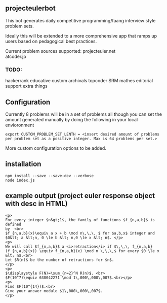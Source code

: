 ## projecteulerbot 
This bot generates daily competitive programming/faang interview style problem sets. 

Ideally this will be extended to a more comprehensive app that ramps up users based on pedagogical best practices. 

Current problem sources supported: 
projecteuler.net  
atcoder.jp

### TODO:
hackerrank 
educative 
custom archivals 
topcoder SRM mathes 
editorial support 
extra things

## Configuration 

Currently 8 problems will be in a set of problems all though you can set the amount generated manually by doing the following in your local envioronment 

`export CUSTOM_PROBLEM_SET_LENTH = <insert desired amount of problems per problem set as a positive integer. Max is 64 problems per set.>`

More custom configuration options to be added. 

## installation 
```
npm install --save --save-dev --verbose 
node index.js 
```

## example output (project euler response object with desc in HTML)
```
<p>
For every integer $n&gt;1$, the family of functions $f_{n,a,b}$ is defined
by  <br>
$f_{n,a,b}(x)\equiv a x + b \mod n\,\,\, $ for $a,b,x$ integer and  $0&lt; a &lt;n, 0 \le b &lt; n,0 \le x &lt; n$. </p>
<p>
We will call $f_{n,a,b}$ a <i>retraction</i> if $\,\,\, f_{n,a,b}(f_{n,a,b}(x)) \equiv f_{n,a,b}(x) \mod n \,\,\,$ for every $0 \le x &lt; n$.<br>
Let $R(n)$ be the number of retractions for $n$.
</p>
<p>
$\displaystyle F(N)=\sum_{n=2}^N R(n)$. <br>
$F(10^7)\equiv 638042271 \mod 1\,000\,000\,007$.<br></p>
<p>
Find $F(10^{14})$.<br>
Give your answer modulo $1\,000\,000\,007$.
</p>
```
